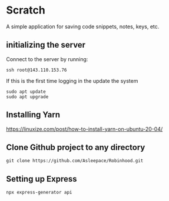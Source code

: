 # Scratch

A simple application for saving code snippets, notes, keys, etc.

## initializing the server

Connect to the server by running:

```
ssh root@143.110.153.76
```
If this is the first time logging in the update the system
```
sudo apt update
sudo apt upgrade
```

## Installing Yarn

https://linuxize.com/post/how-to-install-yarn-on-ubuntu-20-04/

## Clone Github project to any directory

```
git clone https://github.com/Asleepace/Robinhood.git
```

## Setting up Express

```
npx express-generator api
```
